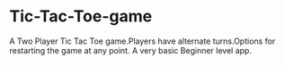 # Tic-Tac-Toe-game
A Two Player Tic Tac Toe game.Players have alternate turns.Options for restarting the game at any point.
A very basic Beginner level app.
